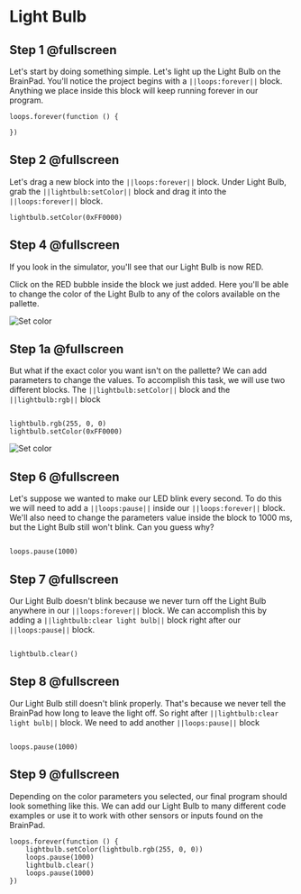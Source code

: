 # Light Bulb

## Step 1  @fullscreen

Let's start by doing something simple. Let's light up the Light Bulb on the BrainPad. You'll notice the project begins with a
``||loops:forever||`` block. Anything we place inside this block will keep running forever in our program.

```blocks
loops.forever(function () {
   
})
```

## Step 2  @fullscreen

Let's drag a new block into the ``||loops:forever||`` block. Under Light Bulb, grab the ``||lightbulb:setColor||`` block and drag it into the ``||loops:forever||`` block.

```block
lightbulb.setColor(0xFF0000)
```

## Step 4 @fullscreen
If you look in the simulator, you'll see that our Light Bulb is now RED.

Click on the RED bubble inside the block we just added. Here you'll be able to change the color of the Light Bulb to any of the colors available on the pallette. 

![Set color](/static/images/setColorMakeCode.gif)

## Step 1a @fullscreen
But what if the exact color you want isn't on the pallette? We can add parameters to change the values. To accomplish this task, we will use two different blocks.
 The ``||lightbulb:setColor||`` block and the ``||lightbulb:rgb||`` block

```cards

lightbulb.rgb(255, 0, 0)
lightbulb.setColor(0xFF0000)
```
![Set color](/static/images/setColorRGB.gif)


## Step 6  @fullscreen
Let's suppose we wanted to make our LED blink every second. To do this we will need to add a ``||loops:pause||`` inside our ``||loops:forever||`` block. We'll also need to change the parameters value inside the block to 1000 ms, but the Light Bulb still won't blink. Can you guess why?

```block
 
loops.pause(1000)
```

## Step 7 @fullscreen
Our Light Bulb doesn't blink because we never turn off the Light Bulb anywhere in our ``||loops:forever||`` block. We can accomplish this by adding a ``||lightbulb:clear light bulb||`` block right after our ``||loops:pause||`` block.

```block
 
lightbulb.clear()
```

## Step 8 @fullscreen
Our Light Bulb still doesn't blink properly. That's because we never tell the BrainPad how long to leave the light off. So right after ``||lightbulb:clear light bulb||`` block. We need to add another ``||loops:pause||`` block

```block
 
loops.pause(1000)
```

## Step 9 @fullscreen
Depending on the color parameters you selected, our final program should look something like this. We can add our Light Bulb to many different code examples or use it to work with other sensors or inputs found on the BrainPad. 

```block
loops.forever(function () {
    lightbulb.setColor(lightbulb.rgb(255, 0, 0))
    loops.pause(1000)
    lightbulb.clear()
    loops.pause(1000)
})
```